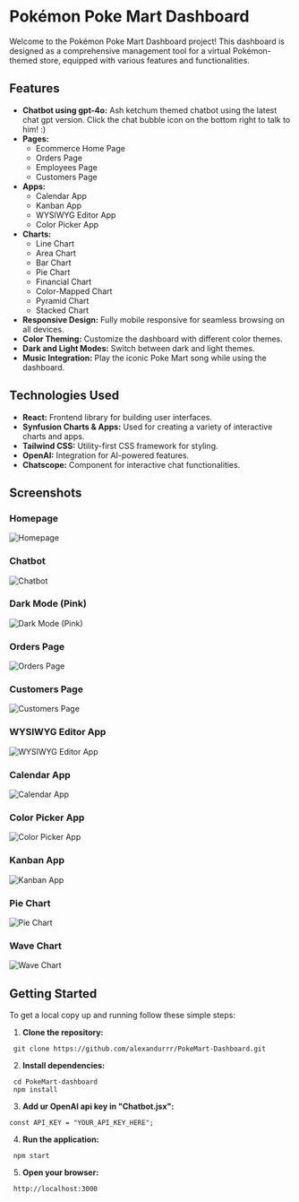 # Pokémon Poke Mart Dashboard

Welcome to the Pokémon Poke Mart Dashboard project! This dashboard is designed as a comprehensive management tool for a virtual Pokémon-themed store, equipped with various features and functionalities.

## Features

- **Chatbot using gpt-4o:** Ash ketchum themed chatbot using the latest chat gpt version. Click the chat bubble icon on the bottom right to talk to him! :)
- **Pages:**
  - Ecommerce Home Page
  - Orders Page
  - Employees Page
  - Customers Page
- **Apps:**
  - Calendar App
  - Kanban App
  - WYSIWYG Editor App
  - Color Picker App
- **Charts:**
  - Line Chart
  - Area Chart
  - Bar Chart
  - Pie Chart
  - Financial Chart
  - Color-Mapped Chart
  - Pyramid Chart
  - Stacked Chart
- **Responsive Design:** Fully mobile responsive for seamless browsing on all devices.
- **Color Theming:** Customize the dashboard with different color themes.
- **Dark and Light Modes:** Switch between dark and light themes.
- **Music Integration:** Play the iconic Poke Mart song while using the dashboard.

## Technologies Used

- **React:** Frontend library for building user interfaces.
- **Synfusion Charts & Apps:** Used for creating a variety of interactive charts and apps.
- **Tailwind CSS:** Utility-first CSS framework for styling.
- **OpenAI:** Integration for AI-powered features.
- **Chatscope:** Component for interactive chat functionalities.
## Screenshots

### Homepage
![Homepage](screenshots/homepage.png)

### Chatbot
![Chatbot](screenshots/chatbot.png)

### Dark Mode (Pink)
![Dark Mode (Pink)](screenshots/darkmode-pink.png)

### Orders Page
![Orders Page](screenshots/orders.png)

### Customers Page
![Customers Page](screenshots/customers.png)

### WYSIWYG Editor App
![WYSIWYG Editor App](screenshots/WYSWYG.png)

### Calendar App
![Calendar App](screenshots/calendar.png)

### Color Picker App
![Color Picker App](screenshots/color-picker.png)

### Kanban App
![Kanban App](screenshots/kanban.png)

### Pie Chart
![Pie Chart](screenshots/piechart.png)

### Wave Chart
![Wave Chart](screenshots/wavechart.png)

## Getting Started

To get a local copy up and running follow these simple steps:

1. **Clone the repository:**
  ```shell
   git clone https://github.com/alexandurrr/PokeMart-Dashboard.git
  ``` 
2. **Install dependencies:**
  ```shell
   cd PokeMart-dashboard
   npm install
  ```
3. **Add ur OpenAI api key in "Chatbot.jsx":**
  ```shell
  const API_KEY = "YOUR_API_KEY_HERE";
  ``` 
4. **Run the application:**
  ```shell
   npm start
  ``` 
5. **Open your browser:**
  ```shell
   http://localhost:3000
  ```



